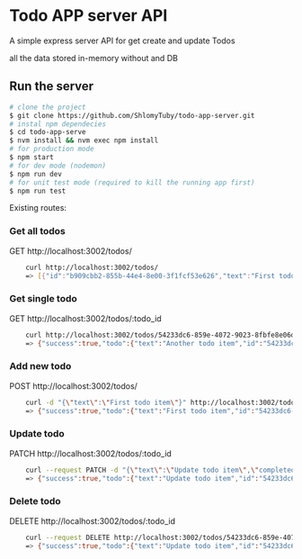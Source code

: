 # Todo APP server API

A simple express server API for get create and update Todos

all the data stored in-memory without and DB

## Run the server
```bash
# clone the project
$ git clone https://github.com/ShlomyTuby/todo-app-server.git
# instal npm dependecies
$ cd todo-app-serve
$ nvm install && nvm exec npm install
# for production mode
$ npm start
# for dev mode (nodemon)
$ npm run dev
# for unit test mode (required to kill the running app first)
$ npm run test
```

Existing routes:

### Get all todos
GET http://localhost:3002/todos/
```bash
    curl http://localhost:3002/todos/
    => [{"id":"b909cbb2-855b-44e4-8e00-3f1fcf53e626","text":"First todo item","completed":false},{"id":"344b0f11-eb58-4393-886f-9a2f90971c53","text":"Another todo item","completed":false}]
```

### Get single todo
GET http://localhost:3002/todos/:todo_id
```bash
    curl http://localhost:3002/todos/54233dc6-859e-4072-9023-8fbfe8e06d38
    => {"success":true,"todo":{"text":"Another todo item","id":"54233dc6-859e-4072-9023-8fbfe8e06d38","completed":false}}
```

### Add new todo
POST http://localhost:3002/todos/
```bash
    curl -d "{\"text\":\"First todo item\"}" http://localhost:3002/todos/ -H "Content-Type: application/json"
    => {"success":true,"todo":{"text":"First todo item","id":"54233dc6-859e-4072-9023-8fbfe8e06d38","completed":false}}
```

### Update todo
PATCH http://localhost:3002/todos/:todo_id
```bash
    curl --request PATCH -d "{\"text\":\"Update todo item\",\"completed\":true}" http://localhost:3002/todos/54233dc6-859e-4072-9023-8fbfe8e06d38 -H "Content-Type: application/json"
    => {"success":true,"todo":{"text":"Update todo item","id":"54233dc6-859e-4072-9023-8fbfe8e06d38","completed":true}}
```

### Delete todo
DELETE http://localhost:3002/todos/:todo_id
```bash
    curl --request DELETE http://localhost:3002/todos/54233dc6-859e-4072-9023-8fbfe8e06d38
    => {"success":true,"todo":{"text":"Update todo item","id":"54233dc6-859e-4072-9023-8fbfe8e06d38","completed":true}}
```



